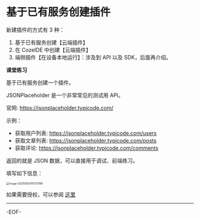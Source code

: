 # 基于已有服务创建插件

新建插件的方式有 3 种：

1. 基于已有服务创建【云端插件】
2. 在 CozeIDE 中创建【云端插件】
3. 端侧插件【在设备本地运行】：涉及到 API 以及 SDK，后面再介绍。



**课堂练习**

基于已有服务创建一个插件。



JSONPlaceholder 是一个非常常见的测试用 API。

官网: https://jsonplaceholder.typicode.com/

示例：

- 获取用户列表: https://jsonplaceholder.typicode.com/users
- 获取文章列表: https://jsonplaceholder.typicode.com/posts
- 获取评论: https://jsonplaceholder.typicode.com/comments

返回的就是 JSON 数据，可以直接用于调试、前端练习。



填写如下信息：

<img src="https://xiejie-typora.oss-cn-chengdu.aliyuncs.com/2025-09-24-030731.png" alt="image-20250924110731188" style="zoom:50%;" />

如果需要授权，可以参阅 [这里](https://www.coze.cn/open/docs/guides/services#2bf9aaf1)

---

-EOF-